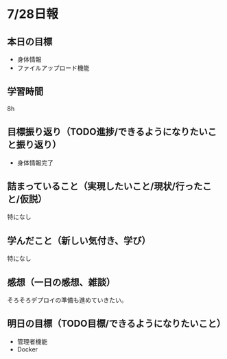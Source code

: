 # 7/28日報
## 本日の目標
- 身体情報
- ファイルアップロード機能
## 学習時間
8h
## 目標振り返り（TODO進捗/できるようになりたいこと振り返り）
- 身体情報完了
## 詰まっていること（実現したいこと/現状/行ったこと/仮説）
特になし
## 学んだこと（新しい気付き、学び）
特になし
## 感想（一日の感想、雑談）
そろそろデプロイの準備も進めていきたい。
## 明日の目標（TODO目標/できるようになりたいこと）
- 管理者機能
- Docker
